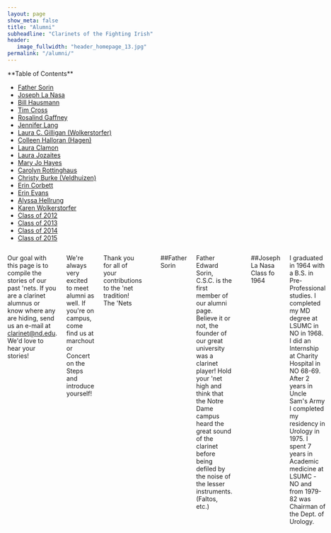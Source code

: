 ```yaml
---
layout: page
show_meta: false
title: "Alumni"
subheadline: "Clarinets of the Fighting Irish"
header:
   image_fullwidth: "header_homepage_13.jpg"
permalink: "/alumni/"
---
```


<div class="row">
<div class="medium-4 medium-push-8 columns" markdown="1">
<div class="panel radius" markdown="1">
**Table of Contents**

* <a href="#father_sorin">Father Sorin</a>
* <a href="#joseph_lanasa">Joseph La Nasa</a>
* <a href="#bill_hausmann">Bill Hausmann</a>
* <a href="#tim_cross">Tim Cross</a>
* <a href="#rosalind_gaffney">Rosalind Gaffney</a>
* <a href="#jennifer_lang">Jennifer Lang</a>
* <a href="#laura_gilligan">Laura C. Gilligan (Wolkerstorfer)</a>
* <a href="#colleen_halloran">Colleen Halloran (Hagen)</a>
* <a href="#laura_clamon">Laura Clamon</a>
* <a href="#laura_jozaites">Laura Jozaites</a>
* <a href="#maryjo_hayes">Mary Jo Hayes</a>
* <a href="#carolyn_rottinghaus">Carolyn Rottinghaus</a>
* <a href="#christy_burke">Christy Burke (Veldhuizen)</a>
* <a href="#erin_corbett">Erin Corbett</a>
* <a href="#erin_evans">Erin Evans</a>
* <a href="#alyssa_hellrung">Alyssa Hellrung</a>
* <a href="#karen_wolkerstorfer">Karen Wolkerstorfer</a>
* <a href="#class_of_2012">Class of 2012</a>
* <a href="#class_of_2013">Class of 2013</a>
* <a href="#class_of_2014">Class of 2014</a>
* <a href="#class_of_2015">Class of 2015</a>
</div>
</div><!-- /.medium-4.columns -->


<div class="medium-8 medium-pull-4 columns" markdown="1">

Our goal with this page is to compile the stories of our past 'nets. If you are a clarinet alumnus or know where any are hiding, send us an e-mail at [clarinet@nd.edu](mailto:clarinet@nd.edu). We'd love to hear your stories!

We're always very excited to meet alumni as well. If you're on campus, come find us at marchout or Concert on the Steps and introduce yourself!

Thank you for all of your contributions to the 'net tradition!
The 'Nets

<a name="father_sorin"></a> 

##Father Sorin

Father Edward Sorin, C.S.C. is the first member of our alumni page. Believe it or not, the founder of our great university was a clarinet player! Hold your 'net high and think that the Notre Dame campus heard the great sound of the clarinet before being defiled by the noise of the lesser instruments. (Faltos, etc.)


<a name="joseph_lanasa"></a> 

##Joseph La Nasa
Class fo 1964

I graduated in 1964 with a B.S. in Pre-Professional studies. I completed my MD degree at LSUMC in NO in 1968. I did an Internship at Charity Hospital in NO 68-69.  After 2 years in Uncle Sam's Army I completed my residency in Urology in 1975. I spent 7 years in Academic medicine at LSUMC -NO and from 1979-82 was Chairman of the Dept. of Urology.

I built River Parishes Hospital in Laplace, La. and left LSUMC-NO to go into full time private practice June 1982. I am still a Clinical Professor of Urology and present lectures in Male Fertility(Andrology) problems to the Junior Med students each 12 week block.

I've been married to Wanda Garcia since 1968 and we have 3 children.  Our youngest, Jonathan graduated from ND in May,1999 with a degree in Finance-Magna cum Laude. He married an ND classmate, Katie Hellend. They now live in Danbury,CT.  Our only grandson, Collin Laird Shannon, who will be one year old on April 13 already is able to recognize the VICTORY MARCH when I play it. He loves to 'Cheer' as I play. 
 
I still remain close to O'B(Robert O'Brien) who is now living in the St. Paul retirement home in South Bend. We talk @once per month.  He would love to hear from other Band Alumni.  His phone # is219-291-3391. 
His address is:
3602 South Ironwood Dr. 
Apt. 336-E 
South Bend, IN 46614 

O'B was band director for 32 years and retired about 12 years ago.  O'B will be 80 years old on June 24, 2001. I hope many band alumni will send him a card or some remembrance on that special day!!!!


<a name="bill_hausmann"></a> 

##Bill Hausmann
Class of 1973

I still play clarinet, sometimes even for pay, although I have also become corrupted by the evil Saxophone. After 20 years as an Air Force officer, many of those as a navigator and bombardier in B-52's, I now work as a School Services Representative for a local music store. Currently I play clarinet regularly in the Saginaw (MI) Eddy Concert Band (paid summer band), lead alto sax and clarinet in the Baytones (15-piece big band), and "utility infielder" (most recently alto sax, but previously clarinet, bass clarinet, alto clarinet, and tenor sax) in the Bay Concert Band (Bay City, MI community band), as well as occasional pit orchestra gigs on various woodwinds (most recently clarinet, tenor sax, and OBOE (!) for "Anything Goes" and tenor and bari sax for "Footloose" performed by local high school groups). My daughter Kathy (ND '97) was not in the band, but did sing in the Liturgical Choir.

Bill Hausmann
451 Old Orchard Drive
Essexville, MI 48732 

(989) 894-7953

"If you have to mic a saxophone, the rest of the band is too loud"

bhausmann1@chartermi.net




<a name="tim_cross"></a> 

##Tim Cross
Class of 1973

Tampa, FL
tcross@prodigy.net



<a name="rosalind_gaffney"></a>

##Rosalind Gaffney
Class of 1985

I graduated in 1985. My daughter Genette is now in the band playing the clarinet ( in 2009-). I have attached a section picture from I believe either 1982 or 1983 season (yes, the Faust years.) Since graduation, I moved back to NY, have worked a variety of jobs in accounting (my major). Married (Edward) have 3 children (Eddie, Genette and Douglas) and 3 grandchildren (Lexia, Jaion and Dehlia). Life is busy. Currently, I work for a staffing company on Long Island, New York. Go Irish and Go Yankees.

Rosalind Gaffney
Class of 1985

rgaffney@volt.com




<a name="jennifer_lang"></a>

##Jennifer Lang
Class of 1994

'm a 94 grad, and was a part of the Clarinet section for my four years at ND. I was also a member of concert band for three years (though on bass clarinet). I currently work for BMC Software in Houston, TX and live in Katy, TX with my fiancé Ben (who is a graduate of the University of Texas) and our three cats (no big surprise, they are all named after Disney characters).

Jennifer Lang
2127 Autumn Fern Drive
Katy, TX 77450-6656

jentley@flash.net




<a name="laura_gilligan"></a> 

##Laura C. Gilligan (Wolkerstorfer)
Class of 1995

I was a member of the marching and varsity bands all 4 years. Since graduating, I have been living in Chicago and working for IBM. I got married on July 30th, 1999, to Jonathan Gilligan. Jon didn't go to ND, but he has been a fan all his life, thus meeting that requirement.  Unfortunately, I don't play the clarinet much any more - only about every 4 years at the reunion!

Laura C. Gilligan
3043 N. Southport, GRD
Chicago, IL 60657

lcgill@us.ibm.com




<a name="colleen_halloran"></a>

##Colleeen Halloran (Hagen)
Class of 1996 

I just wanted to say hello to all of my fellow 'nets. My name is Colleen Halloran (Hagen) SMC 96' and my e-mail address tells it all! In May 1997 I married a fellow band member, Brian Halloran (ND Drumline)...some of you might know his trumpet brother, Brendan, a senior this year. I just wanted to check in and leave my e-mail address. In light of what happened over the last few days, I was actually checking the band sites for e-mail addresses of band family that I know live in the NY area...I'm just praying none of our band family was affected. Have a great season, nets. My husband, daughter Kathleen and I are going to try and make it up to campus for the Tennessee game and the Navy game. Take care- (Sep. 12, 2001)

Later added:
I've been coaching figure skating professionally and working with Olympic coaches since graduation, but it became more of a full-time job after I quit my systems consulting job when Kathleen was born. I'm a student at Northern Illinois University Graduate School working on a Master of Science in Elementary Education and should be in the school system by Fall 2003.

Brian and Colleen Halloran
435 Davis St. 
Downers Grove, IL 60515
(630) 493-9129

undnet96@yahoo.com




<a name="laura_clamon"></a> 

##Laura Clamon
Class of 1996

Laura is in grad school studying Physiology at the University of Illinois.

Laura Clamon
502 W Griggs #312
Urbana, IL 61801
(217) 344-7583

clamon@uiuc.edu




<a name="laura_jozaites"></a> 

##Laura Jozaites
Class of 1997

I still live in South Bend (go figure) and work for the U.S. Marshals Service.

Laura Jozaites
3803 Morgan Street, Apt. 2A
South Bend, IN 46628
219-273-9650

aladdin74@netscape.net




<a name="maryjo_hayes"></a> 

##Mary Jo Hayes
Class of 1997

I am working in the Chicago suburbs as a civil engineer consultant. To make a long story short, I design parking lots and ponds. I recently became engaged to Mark Mullen, 'net class of '95. The ultimate in section incest. We're currently buying a townhome in Elk Grove Village. Haven't picked up my clarinet since last Alumni Band, which I sometimes feel bad about. Can't wait for the next Alumni Reunion!

mhayes@patrickengineering.com




<a name="carolyn_rottinghaus"></a> 

##Carolyn Rottinghaus
Class of 1999

I am currently a financial analyst at Bank of America in Chicago.

chicagocarolyn@yahoo.com





<a name="christy_burke"></a> 

##Christy Burke (Veldhuizen)
Class of 1999

Since graduating, a lot has happened in my life. As evidenced by the name change, I got married. I know, it was to a 'bone (Andrew Burke '00), but can you blame me? I currently spend my days designing jet engine hardware and web sites. My nights are still taken up by homework as I continue to work towards my Master's in Aerospace Engineering. I still can't imagine life without homework. If anyone makes it down through Dayton or Cincinnati, look me up.

cveldhui@alumni.nd.edu





<a name="erin_corbett"></a> 

##Erin Corbett
Class of 1999

I am currently living in Chicago, and teaching math at Palatine HS.

corbett99@hotmail.com





<a name="erin_evans"></a> 

##Erin Evans
Class of 1999

I graduated in '99, but then I came back as a graduate student '00.  I finally graduated for good in 2000, and I ended up in Chicago, working for the man (I mean, Deloitte & Touche) as an auditor. I live right smack downtown by the Hancock building with Heidi Winker, a drummer from the class of 1999.

erevans@deloitte.com





<a name="alyssa_hellrung"></a> 

##Alyssa Hellrung
Class of 2000

After graduating in 2000 with my very marketable degree in English and Gender Studies, I trained for a while as a Circus Instructor for Club Med, but did not end up going to work for them in the end. Instead I hung out at home in Florida for a few months and I am now back at my home-away-from-home, San Francisco, training at the San Francisco School of Circus Arts until the end of May. This summer I will be working as a Circus counselor at Long Lake Camp for the Arts in upstate New York. It's a sweet camp for kids ages 10-16 who are into dance, theater, music, circus, or visual arts. After camp, I will hopefully be attending graduate school in Creative Writing at either Notre Dame or San Francisco State University. So some of you might be seeing me again in the Fall (run away! run away!). I'll let you know when I do. Write to me! I miss everybody!

cirqueen@aol.com





<a name="karen_wolkerstorfer"></a> 

##Karen Wolkerstorfer
Class of 2000

Since finally graduating from the School of Architecture, Class of 2000, I have made my way to New York City and am currently working as an intern for a firm located in none other than the Chrysler Building. New York is a different world than South Bend, to say the least--I'm having a great time. Let me know if you ever venture out East. Although I must say that until I decide to make money for rent by playing the ND Fight Song in a subway station, my clarinet lies dormant in a closet...

Karen Wolkerstorfer
34-07 31st Avenue Apt 3C
Astoria, NY 11106

kworlkers@hotmail.com





<a name="class_of_2012"></a> 

##Class of 2012

* Alexis Hiner
* Ben Mall
* Colleen Golden
* Kallie Drexler
* Lindsay Walker
* Marilyn Balsingame
* *MB Tribble
* *Monica VanBladel
* Patrick Gill
* Rachael Givens
* Shay Kleinpeter
* Stephanie Perez

*Section Leaders




<a name="class_of_2013"></a> 

##Class of 2013

* Daniel Ampon
* Julia Berchtold
* Kaylee Caniff
* *Tim Czech
* Genette Gaffney
* Jessica Jones
* Nik Kleber
* Katie Kyler
* Kathleen Long
* Margaret McCormick
* Caela Millar
* Hillary Ott
* Kerry Ryan
* Christina Shelley
* Suzi Spitzer
* Anel Terron
* *Michael Verleye

*Section Leaders




<a name="class_of_2014"></a> 

##Class of 2014

* Elizabeth FitzGerald
* Brooke Haynes
* Joonsung Kim
* *Katherine Merritt
* Jamie Pfaff
* *Angie Savela
* Jessica Schaefer
* Arturo Tablada
* Kelsey Teske
* *Blake Weaver

*Section Leaders


<a name="class_of_2015"></a> 

##Class of 2015

* Anthony Barrett
* Garrett Blad
* Erin Celeste
* Taylor Corpuz
* Bryan Daly
* Ryan Davila
* *Emily Horvath
* Rachel Hughes
* Russell King
* Nicole Mariani
* Faith Mayfield
* Tessa Mitchell
* *Elizabeth Murphy
* Melissa Rauh
* Mike Reinsvold
* Bailey Stavetski
* Mary Verdun

*Section Leaders





</div><!-- /.medium-8.columns -->
</div><!-- /.row -->



